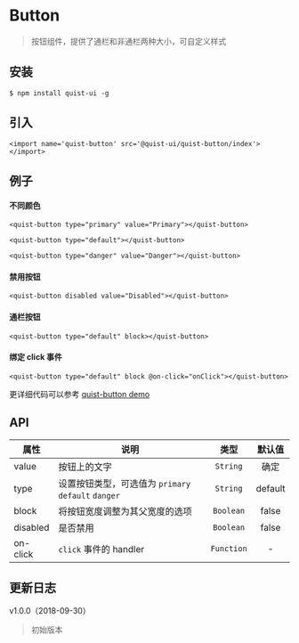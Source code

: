 # Button

> 按钮组件，提供了通栏和非通栏两种大小，可自定义样式


## 安装

```
$ npm install quist-ui -g
```

## 引入
```ux
<import name='quist-button' src='@quist-ui/quist-button/index'></import>
```

## 例子

#### 不同颜色

```ux
<quist-button type="primary" value="Primary"></quist-button>

<quist-button type="default"></quist-button>

<quist-button type="danger" value="Danger"></quist-button>
```

#### 禁用按钮

```ux
<quist-button disabled value="Disabled"></quist-button>
```

#### 通栏按钮

```ux
<quist-button type="default" block></quist-button>
```

#### 绑定 click 事件

```ux
<quist-button type="default" block @on-click="onClick"></quist-button>
```

更详细代码可以参考 [quist-button demo](https://github.com/JDsecretFE/quist-ui/tree/master/src/Button/index.ux)

## API 

| 属性 | 说明 | 类型 | 默认值 |
|-------------|------------|:--------:|:-----:|
| value | 按钮上的文字 | `String` | 确定 |
| type | 设置按钮类型，可选值为 `primary` `default` `danger` | `String` | default |
| block | 将按钮宽度调整为其父宽度的选项 | `Boolean` | false |
| disabled | 是否禁用 | `Boolean` | false |
| on-click | `click` 事件的 handler | `Function` | - |


## 更新日志

v1.0.0（2018-09-30）
> 初始版本
